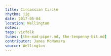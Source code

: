 ```yaml
---
title: Circassian Circle
rhythm: jig
date: 2017-05-04
location: Wellington
notes:
tags: vicfolk
tunes: [the-mad-piper.md, the-tenpenny-bit.md]
contributor: James McNamara
source: Wellington
---
```

